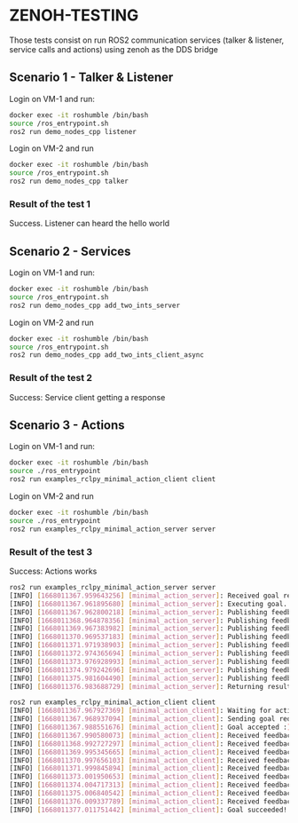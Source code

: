 # ZENOH-TESTING

Those tests consist on run ROS2 communication services (talker & listener, service calls and actions) using zenoh as the DDS bridge

## Scenario 1 - Talker & Listener

Login on VM-1 and run:

```bash
docker exec -it roshumble /bin/bash
source /ros_entrypoint.sh
ros2 run demo_nodes_cpp listener
```

Login on VM-2 and run

```bash
docker exec -it roshumble /bin/bash
source /ros_entrypoint.sh
ros2 run demo_nodes_cpp talker

```

### Result of the test 1

Success. Listener can heard the hello world

## Scenario 2 - Services

Login on VM-1 and run:

```bash
docker exec -it roshumble /bin/bash
source /ros_entrypoint.sh
ros2 run demo_nodes_cpp add_two_ints_server
```

Login on VM-2 and run

```bash
docker exec -it roshumble /bin/bash
source /ros_entrypoint.sh
ros2 run demo_nodes_cpp add_two_ints_client_async
```

### Result of the test 2

Success: Service client getting a response

## Scenario 3 - Actions

Login on VM-1 and run:

```bash
docker exec -it roshumble /bin/bash
source ./ros_entrypoint
ros2 run examples_rclpy_minimal_action_client client
```

Login on VM-2 and run

```bash
docker exec -it roshumble /bin/bash
source ./ros_entrypoint
ros2 run examples_rclpy_minimal_action_server server
```

### Result of the test 3

Success: Actions works

```bash
ros2 run examples_rclpy_minimal_action_server server
[INFO] [1668011367.959643256] [minimal_action_server]: Received goal request
[INFO] [1668011367.961895680] [minimal_action_server]: Executing goal...
[INFO] [1668011367.962800218] [minimal_action_server]: Publishing feedback: array('i', [0, 1, 1])
[INFO] [1668011368.964878356] [minimal_action_server]: Publishing feedback: array('i', [0, 1, 1, 2])
[INFO] [1668011369.967383982] [minimal_action_server]: Publishing feedback: array('i', [0, 1, 1, 2, 3])
[INFO] [1668011370.969537183] [minimal_action_server]: Publishing feedback: array('i', [0, 1, 1, 2, 3, 5])
[INFO] [1668011371.971938903] [minimal_action_server]: Publishing feedback: array('i', [0, 1, 1, 2, 3, 5, 8])
[INFO] [1668011372.974365694] [minimal_action_server]: Publishing feedback: array('i', [0, 1, 1, 2, 3, 5, 8, 13])
[INFO] [1668011373.976928993] [minimal_action_server]: Publishing feedback: array('i', [0, 1, 1, 2, 3, 5, 8, 13, 21])
[INFO] [1668011374.979242696] [minimal_action_server]: Publishing feedback: array('i', [0, 1, 1, 2, 3, 5, 8, 13, 21, 34])
[INFO] [1668011375.981604490] [minimal_action_server]: Publishing feedback: array('i', [0, 1, 1, 2, 3, 5, 8, 13, 21, 34, 55])
[INFO] [1668011376.983688729] [minimal_action_server]: Returning result: array('i', [0, 1, 1, 2, 3, 5, 8, 13, 21, 34, 55])
```

```bash
ros2 run examples_rclpy_minimal_action_client client
[INFO] [1668011367.967927369] [minimal_action_client]: Waiting for action server...
[INFO] [1668011367.968937094] [minimal_action_client]: Sending goal request...
[INFO] [1668011367.988551676] [minimal_action_client]: Goal accepted :)
[INFO] [1668011367.990580073] [minimal_action_client]: Received feedback: array('i', [0, 1, 1])
[INFO] [1668011368.992727297] [minimal_action_client]: Received feedback: array('i', [0, 1, 1, 2])
[INFO] [1668011369.995345665] [minimal_action_client]: Received feedback: array('i', [0, 1, 1, 2, 3])
[INFO] [1668011370.997656103] [minimal_action_client]: Received feedback: array('i', [0, 1, 1, 2, 3, 5])
[INFO] [1668011371.999845894] [minimal_action_client]: Received feedback: array('i', [0, 1, 1, 2, 3, 5, 8])
[INFO] [1668011373.001950653] [minimal_action_client]: Received feedback: array('i', [0, 1, 1, 2, 3, 5, 8, 13])
[INFO] [1668011374.004717313] [minimal_action_client]: Received feedback: array('i', [0, 1, 1, 2, 3, 5, 8, 13, 21])
[INFO] [1668011375.006840542] [minimal_action_client]: Received feedback: array('i', [0, 1, 1, 2, 3, 5, 8, 13, 21, 34])
[INFO] [1668011376.009337789] [minimal_action_client]: Received feedback: array('i', [0, 1, 1, 2, 3, 5, 8, 13, 21, 34, 55])
[INFO] [1668011377.011751442] [minimal_action_client]: Goal succeeded! Result: array('i', [0, 1, 1, 2, 3, 5, 8, 13, 21, 34, 55])

```
